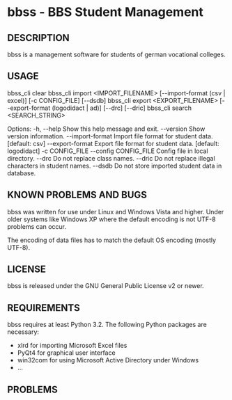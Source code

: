 bbss - BBS Student Management
=============================

DESCRIPTION
-----------
bbss is a management software for students of german vocational colleges.


USAGE
-----

  bbss_cli clear
  bbss_cli import <IMPORT_FILENAME> [--import-format (csv | excel)] [-c CONFIG_FILE] [--dsdb]
  bbss_cli export <EXPORT_FILENAME> [--export-format (logodidact | ad)] [--drc] [--dric]
  bbss_cli search <SEARCH_STRING>

Options:
  -h, --help            Show this help message and exit.
  --version             Show version information.
  --import-format       Import file format for student data. [default: csv]
  --export-format       Export file format for student data. [default: logodidact]
  -c CONFIG_FILE --config CONFIG_FILE
                        Config file in local directory.
  --drc                  Do not replace class names.
  --dric                 Do not replace illegal characters in student names.
  --dsdb                 Do not store imported student data in database.


KNOWN PROBLEMS AND BUGS
-----------------------
bbss was written for use under Linux and Windows Vista and higher. Under older
systems like Windows XP where the default encoding is not UTF-8 problems can
occur.

The encoding of data files has to match the default OS encoding (mostly UTF-8).


LICENSE
-------
bbss is released under the GNU General Public License v2 or newer.


REQUIREMENTS
------------
bbss requires at least Python 3.2. The following Python packages are necessary:
* xlrd for importing Microsoft Excel files
* PyQt4 for graphical user interface
* win32com for using Microsoft Active Directory under Windows
* ...


PROBLEMS
--------

